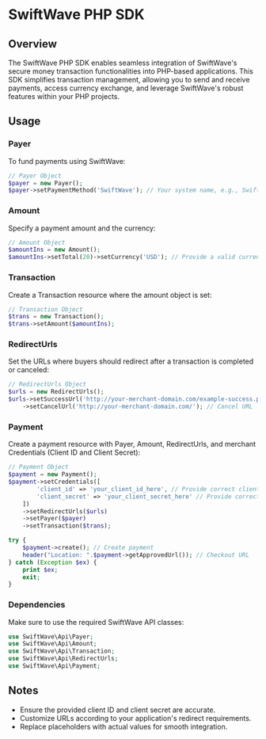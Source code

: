 # SwiftWave PHP SDK

## Overview

The SwiftWave PHP SDK enables seamless integration of SwiftWave's secure money transaction functionalities into PHP-based applications. This SDK simplifies transaction management, allowing you to send and receive payments, access currency exchange, and leverage SwiftWave's robust features within your PHP projects.

## Usage

### Payer

To fund payments using SwiftWave:

```php
// Payer Object
$payer = new Payer();
$payer->setPaymentMethod('SwiftWave'); // Your system name, e.g., SwiftWave
```

### Amount

Specify a payment amount and the currency:

```php
// Amount Object
$amountIns = new Amount();
$amountIns->setTotal(20)->setCurrency('USD'); // Provide a valid currency code
```

### Transaction

Create a Transaction resource where the amount object is set:

```php
// Transaction Object
$trans = new Transaction();
$trans->setAmount($amountIns);
```

### RedirectUrls

Set the URLs where buyers should redirect after a transaction is completed or canceled:

```php
// RedirectUrls Object
$urls = new RedirectUrls();
$urls->setSuccessUrl('http://your-merchant-domain.com/example-success.php') // Success URL
    ->setCancelUrl('http://your-merchant-domain.com/'); // Cancel URL
```

### Payment

Create a payment resource with Payer, Amount, RedirectUrls, and merchant Credentials (Client ID and Client Secret):

```php
// Payment Object
$payment = new Payment();
$payment->setCredentials([
        'client_id' => 'your_client_id_here', // Provide correct client ID
        'client_secret' => 'your_client_secret_here' // Provide correct client secret
    ])
    ->setRedirectUrls($urls)
    ->setPayer($payer)
    ->setTransaction($trans);

try {
    $payment->create(); // Create payment
    header("Location: ".$payment->getApprovedUrl()); // Checkout URL
} catch (Exception $ex) {
    print $ex;
    exit;
}
```

### Dependencies

Make sure to use the required SwiftWave API classes:

```php
use SwiftWave\Api\Payer;
use SwiftWave\Api\Amount;
use SwiftWave\Api\Transaction;
use SwiftWave\Api\RedirectUrls;
use SwiftWave\Api\Payment;
```

## Notes

- Ensure the provided client ID and client secret are accurate.
- Customize URLs according to your application's redirect requirements.
- Replace placeholders with actual values for smooth integration.
```
